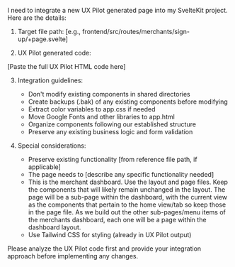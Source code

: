 I need to integrate a new UX Pilot generated page into my SvelteKit project. Here are the details:

1. Target file path: [e.g., frontend/src/routes/merchants/sign-up/+page.svelte]

2. UX Pilot generated code:

[Paste the full UX Pilot HTML code here]

3. Integration guidelines:

   - Don't modify existing components in shared directories
   - Create backups (.bak) of any existing components before modifying
   - Extract color variables to app.css if needed
   - Move Google Fonts and other libraries to app.html
   - Organize components following our established structure
   - Preserve any existing business logic and form validation

4. Special considerations:

   - Preserve existing functionality [from reference file path, if applicable]
   - The page needs to [describe any specific functionality needed]
   - This is the merchant dashboard. Use the layout and page files. Keep the components that will likely remain unchanged in the layout. The page will be a sub-page within the dashboard, with the current view as the components that pertain to the home view/tab so keep those in the page file. As we build out the other sub-pages/menu items of the merchants dashboard, each one will be a page within the dashboard layout.
   - Use Tailwind CSS for styling (already in UX Pilot output)

Please analyze the UX Pilot code first and provide your integration approach before implementing any changes.

